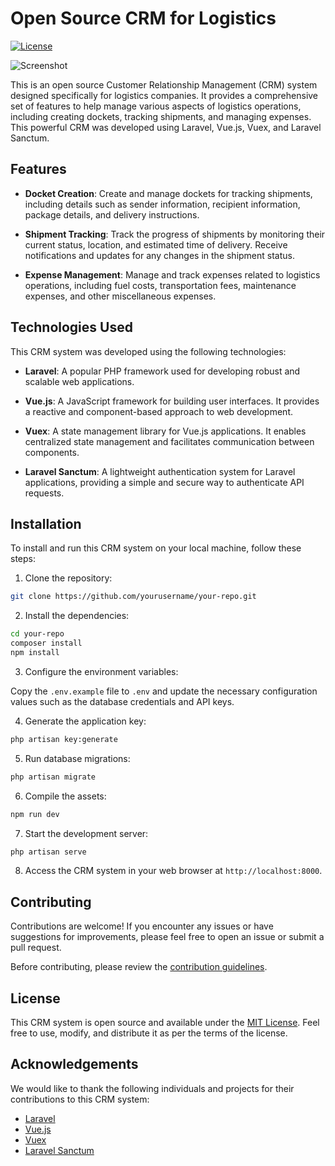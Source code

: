 # Open Source CRM for Logistics

[![License](https://img.shields.io/badge/license-MIT-blue.svg)](https://github.com/yourusername/your-repo/blob/master/LICENSE)

![Screenshot](https://github.com/harshithva/logistics/blob/master/screenshot.jpg)

This is an open source Customer Relationship Management (CRM) system designed specifically for logistics companies. It provides a comprehensive set of features to help manage various aspects of logistics operations, including creating dockets, tracking shipments, and managing expenses. This powerful CRM was developed using Laravel, Vue.js, Vuex, and Laravel Sanctum.

## Features

- **Docket Creation**: Create and manage dockets for tracking shipments, including details such as sender information, recipient information, package details, and delivery instructions.

- **Shipment Tracking**: Track the progress of shipments by monitoring their current status, location, and estimated time of delivery. Receive notifications and updates for any changes in the shipment status.

- **Expense Management**: Manage and track expenses related to logistics operations, including fuel costs, transportation fees, maintenance expenses, and other miscellaneous expenses.

## Technologies Used

This CRM system was developed using the following technologies:

- **Laravel**: A popular PHP framework used for developing robust and scalable web applications.

- **Vue.js**: A JavaScript framework for building user interfaces. It provides a reactive and component-based approach to web development.

- **Vuex**: A state management library for Vue.js applications. It enables centralized state management and facilitates communication between components.

- **Laravel Sanctum**: A lightweight authentication system for Laravel applications, providing a simple and secure way to authenticate API requests.

## Installation

To install and run this CRM system on your local machine, follow these steps:

1. Clone the repository:

```bash
git clone https://github.com/yourusername/your-repo.git
```

2. Install the dependencies:

```bash
cd your-repo
composer install
npm install
```

3. Configure the environment variables:

Copy the `.env.example` file to `.env` and update the necessary configuration values such as the database credentials and API keys.

4. Generate the application key:

```bash
php artisan key:generate
```

5. Run database migrations:

```bash
php artisan migrate
```

6. Compile the assets:

```bash
npm run dev
```

7. Start the development server:

```bash
php artisan serve
```

8. Access the CRM system in your web browser at `http://localhost:8000`.

## Contributing

Contributions are welcome! If you encounter any issues or have suggestions for improvements, please feel free to open an issue or submit a pull request.

Before contributing, please review the [contribution guidelines](CONTRIBUTING.md).

## License

This CRM system is open source and available under the [MIT License](LICENSE). Feel free to use, modify, and distribute it as per the terms of the license.

## Acknowledgements

We would like to thank the following individuals and projects for their contributions to this CRM system:

- [Laravel](https://laravel.com/)
- [Vue.js](https://vuejs.org/)
- [Vuex](https://vuex.vuejs.org/)
- [Laravel Sanctum](https://laravel.com/docs/8.x/sanctum)

